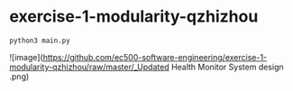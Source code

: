 # exercise-1-modularity-qzhizhou

```
python3 main.py
```

![image](https://github.com/ec500-software-engineering/exercise-1-modularity-qzhizhou/raw/master/_Updated Health Monitor System design .png)
